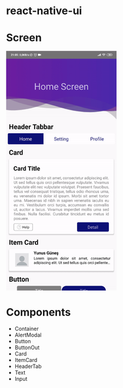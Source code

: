 # react-native-ui
<h1> Screen </h1>
<img src="/src/img/test.gif"  width="300" height="650"   alt="Windows Firewall"/>
<h1> Components </h1>
  <ul>
    <li>Container</li>
    <li>AlertModal</li>
    <li>Button</li>
    <li>ButtonOut</li>
    <li>Card</li>
    <li>ItemCard</li>
    <li>HeaderTab</li>
    <li>Text</li>
    <li>Input</li>
  </ul>
